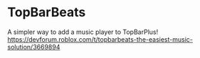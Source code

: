 # TopBarBeats
A simpler way to add a music player to TopBarPlus!
https://devforum.roblox.com/t/topbarbeats-the-easiest-music-solution/3669894
